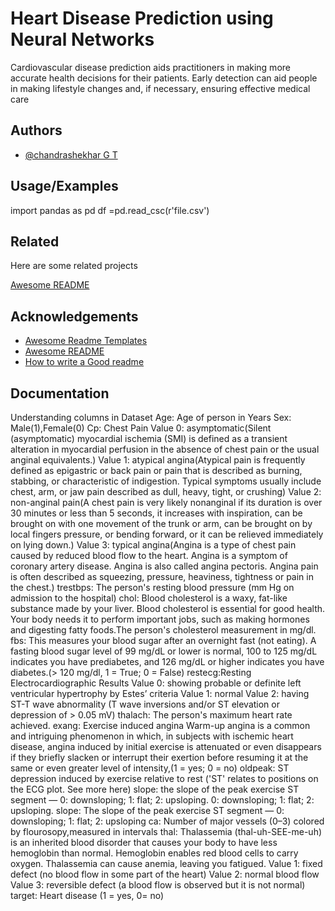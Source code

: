 
# Heart Disease Prediction using Neural Networks

Cardiovascular disease prediction aids practitioners in making more accurate health decisions for their patients. Early detection can aid people in making lifestyle changes and, if necessary, ensuring effective medical care


## Authors

- [@chandrashekhar G T](https://www.github.com/chandugt35295)


## Usage/Examples
import pandas as pd
df =pd.read_csc(r'file.csv')

## Related

Here are some related projects

[Awesome README](https://github.com/matiassingers/awesome-readme)


## Acknowledgements

 - [Awesome Readme Templates](https://awesomeopensource.com/project/elangosundar/awesome-README-templates)
 - [Awesome README](https://github.com/matiassingers/awesome-readme)
 - [How to write a Good readme](https://bulldogjob.com/news/449-how-to-write-a-good-readme-for-your-github-project)


## Documentation

Understanding columns in Dataset
Age:
Age of person in Years
Sex:
Male(1),Female(0)
Cp: Chest Pain
Value 0: asymptomatic(Silent (asymptomatic) myocardial ischemia (SMI) is defined as a transient alteration in myocardial perfusion in the absence of chest pain or the usual anginal equivalents.)
Value 1: atypical angina(Atypical pain is frequently defined as epigastric or back pain or pain that is described as burning, stabbing, or characteristic of indigestion. Typical symptoms usually include chest, arm, or jaw pain described as dull, heavy, tight, or crushing)
Value 2: non-anginal pain(A chest pain is very likely nonanginal if its duration is over 30 minutes or less than 5 seconds, it increases with inspiration, can be brought on with one movement of the trunk or arm, can be brought on by local fingers pressure, or bending forward, or it can be relieved immediately on lying down.)
Value 3: typical angina(Angina is a type of chest pain caused by reduced blood flow to the heart. Angina is a symptom of coronary artery disease. Angina is also called angina pectoris. Angina pain is often described as squeezing, pressure, heaviness, tightness or pain in the chest.)
trestbps:
The person's resting blood pressure (mm Hg on admission to the hospital)
chol:
Blood cholesterol is a waxy, fat-like substance made by your liver. Blood cholesterol is essential for good health. Your body needs it to perform important jobs, such as making hormones and digesting fatty foods.The person's cholesterol measurement in mg/dl.
fbs:
This measures your blood sugar after an overnight fast (not eating). A fasting blood sugar level of 99 mg/dL or lower is normal, 100 to 125 mg/dL indicates you have prediabetes, and 126 mg/dL or higher indicates you have diabetes.(> 120 mg/dl, 1 = True; 0 = False)
restecg:Resting Electrocardiographic Results
Value 0: showing probable or definite left ventricular hypertrophy by Estes’ criteria
Value 1: normal
Value 2: having ST-T wave abnormality (T wave inversions and/or ST elevation or depression of > 0.05 mV)
thalach:
The person's maximum heart rate achieved.
exang:
Exercise induced angina Warm-up angina is a common and intriguing phenomenon in which, in subjects with ischemic heart disease, angina induced by initial exercise is attenuated or even disappears if they briefly slacken or interrupt their exertion before resuming it at the same or even greater level of intensity,(1 = yes; 0 = no)
oldpeak:
ST depression induced by exercise relative to rest ('ST' relates to positions on the ECG plot. See more here) slope: the slope of the peak exercise ST segment — 0: downsloping; 1: flat; 2: upsloping. 0: downsloping; 1: flat; 2: upsloping.
slope:
The slope of the peak exercise ST segment — 0: downsloping; 1: flat; 2: upsloping
ca:
Number of major vessels (0–3) colored by flourosopy,measured in intervals
thal:
Thalassemia (thal-uh-SEE-me-uh) is an inherited blood disorder that causes your body to have less hemoglobin than normal. Hemoglobin enables red blood cells to carry oxygen. Thalassemia can cause anemia, leaving you fatigued.
Value 1: fixed defect (no blood flow in some part of the heart)
Value 2: normal blood flow
Value 3: reversible defect (a blood flow is observed but it is not normal)
target:
Heart disease (1 = yes, 0= no)

